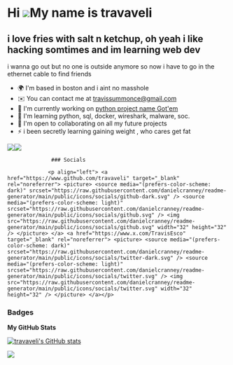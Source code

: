 Hi ![](https://user-images.githubusercontent.com/18350557/176309783-0785949b-9127-417c-8b55-ab5a4333674e.gif)My name is travaveli
=================================================================================================================================

i love fries with salt n ketchup, oh yeah i like hacking somtimes and im learning web dev
-----------------------------------------------------------------------------------------

i wanna go out but no one is outside anymore so now i have to go in the ethernet cable to find friends

*   🌍  I'm based in boston and i aint no masshole
*   ✉️  You can contact me at [travissummonce@gmail.com](mailto:travissummonce@gmail.com)
*   🚀  I'm currently working on [python project name Got'em](http://https://github.com/elcasodepaz/Got-em)
*   🧠  I'm learning python, sql, docker, wireshark, malware, soc.
*   🤝  I'm open to collaborating on all my future projects
*   ⚡  i been secretly learning gaining weight , who cares get fat

<a href="https://www.github.com/travaveli" target="_blank" rel="noreferrer"><img
                  src="https://img.shields.io/github/followers/travaveli?logo=github&style=for-the-badge&color=facc15&labelColor=000000" /></a><a href="https://www.x.com/TravisEsco" target="_blank" rel="noreferrer"><img
                  src="https://img.shields.io/twitter/follow/TravisEsco?logo=twitter&style=for-the-badge&color=facc15&labelColor=000000"
                /></a>

                  ### Socials
                  
                 <p align="left"> <a href="https://www.github.com/travaveli" target="_blank" rel="noreferrer"> <picture> <source media="(prefers-color-scheme: dark)" srcset="https://raw.githubusercontent.com/danielcranney/readme-generator/main/public/icons/socials/github-dark.svg" /> <source media="(prefers-color-scheme: light)" srcset="https://raw.githubusercontent.com/danielcranney/readme-generator/main/public/icons/socials/github.svg" /> <img src="https://raw.githubusercontent.com/danielcranney/readme-generator/main/public/icons/socials/github.svg" width="32" height="32" /> </picture> </a> <a href="https://www.x.com/TravisEsco" target="_blank" rel="noreferrer"> <picture> <source media="(prefers-color-scheme: dark)" srcset="https://raw.githubusercontent.com/danielcranney/readme-generator/main/public/icons/socials/twitter-dark.svg" /> <source media="(prefers-color-scheme: light)" srcset="https://raw.githubusercontent.com/danielcranney/readme-generator/main/public/icons/socials/twitter.svg" /> <img src="https://raw.githubusercontent.com/danielcranney/readme-generator/main/public/icons/socials/twitter.svg" width="32" height="32" /> </picture> </a></p>
### Badges

<b>My GitHub Stats</b>

<a href="http://www.github.com/travaveli"><img src="https://github-readme-stats.vercel.app/api?username=travaveli&show_icons=true&hide=&count_private=true&title_color=ef4444&text_color=64748b&icon_color=facc15&bg_color=000000&hide_border=true&show_icons=true" alt="travaveli's GitHub stats" /></a>

<a href="http://www.github.com/travaveli"><img src="https://github-readme-streak-stats.herokuapp.com/?user=travaveli&stroke=64748b&background=000000&ring=ef4444&fire=ef4444&currStreakNum=64748b&currStreakLabel=ef4444&sideNums=64748b&sideLabels=64748b&dates=64748b&hide_border=true" /></a>
